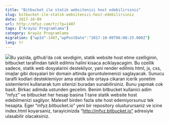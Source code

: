 ```yaml
---
title: "Bitbucket ile statik websitenizi host edebilirsiniz"
slug: bitbucket-ile-statik-websitenizi-host-edebilirsiniz
date: 2017-10-09
url: http://mfyz.com/tr/?p=1407
tags: ["Arayüz Programlama"]
category: Arayüz Programlama
migration: {"wpId":1407,"wpPostDate":"2017-10-09T06:08:25.000Z"}
lang: tr
---
```


![](/images/archive/tr/2017/10/bitbucket-product-features-illustration-git-large-file-storage--150x150.jpg)Bu yazida, github'da cok sevdigim, statik website host etme ozelliginin, bitbucket tarafindan taklit edilmis halini kisaca aciklayacagim. Bu ozellik sadece, statik web dosyalarini destekliyor, yani render edilmis html, js, css, imajlar gibi dosyalari bir domain altinda goruntulemenizi saglayacak. Sunucu tarafli kodlari desteklemiyor ama statik site ortaya cikaran icerik yonetim sistemlerini kullanarak tum sitenizi buradan sunabilirsiniz. Bunu yapmak cok basit. Birkac adimda ustunden gecelim. Benim bitbucket kullanici adim “mfyz” ve bitbucket her hesap basina 1 tane statik website host edebilmenizi sagliyor. Malesef birden fazla site host edemiyorsunuz tek hesapta. Eger “mfyz.bitbucket.io” yeni bir repository olusturursaniz ve icine index.html koyarsaniz, tarayicinizda “http://mfyz.bitbucket.io” adresiyle ulasabilir olacaksiniz.